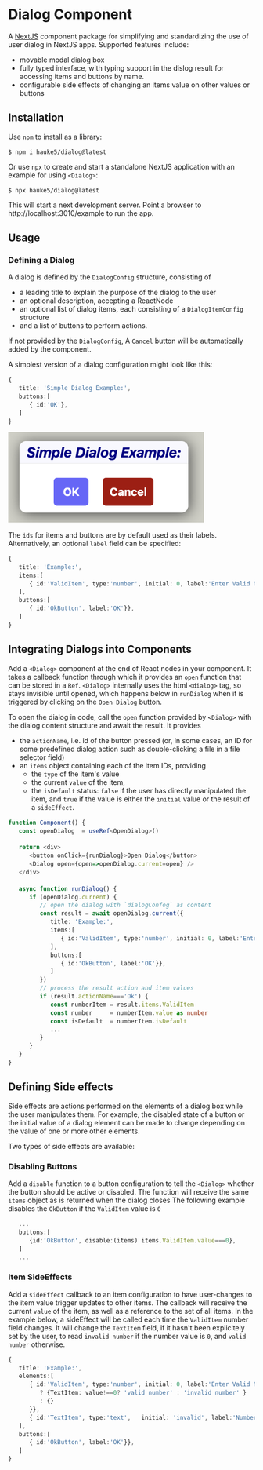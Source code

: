 # Dialog Component
A [NextJS](https://nextjs.org/) component package for simplifying and standardizing the use of user dialog in NextJS apps. Supported features include:
- movable modal dialog box
- fully typed interface, with typing support in the dislog result for accessing items and buttons by name.
- configurable side effects of changing an items value on other values or buttons

## Installation
Use `npm` to install as a library:
```
$ npm i hauke5/dialog@latest
``` 

Or use `npx` to create and start a standalone NextJS application with an example for using `<Dialog>`:
```
$ npx hauke5/dialog@latest
```
This will start a next development server.
Point a browser to http://localhost:3010/example to run the app.

## Usage

### Defining a Dialog
A dialog is defined by the `DialogConfig` structure, consisting of 
- a leading title to explain the purpose of the dialog to the user
- an optional description, accepting a ReactNode
- an optional list of dialog items, each consisting of a `DialogItemConfig` structure
- and a list of buttons to perform actions.

If not provided by the `DialogConfig`, A `Cancel` button will be automatically added by the component.

A simplest version of a dialog configuration might look like this:
```typescript
{
   title: 'Simple Dialog Example:',
   buttons:[
      { id:'OK'}, 
   ]
}
```
<img src="./SimpleDialog.png" width="400">

The `ids` for items and buttons are by default used as their labels. Alternatively, an optional `label` field can be specified:
```typescript
{
   title: 'Example:',
   items:[
      { id:'ValidItem', type:'number', initial: 0, label:'Enter Valid Number'}},
   ],
   buttons:[
      { id:'OkButton', label:'OK'}}, 
   ]
}
```



## Integrating Dialogs into Components
Add a `<Dialog>` component at the end of React nodes in your component. It takes a callback function through which it provides an `open` function that can be stored in a `Ref`. `<Dialog>` internally uses the html `<dialog>` tag, so stays invisible until opened, which happens below in `runDialog` when it is triggered by clicking on the `Open Dialog` button.

To open the dialog in code, call the `open` function provided by `<Dialog>` with the dialog content structure and await the result. It provides 
- the `actionName`, i.e. id of the button pressed (or, in some cases, an ID for some predefined dialog action such as double-clicking a file in a file selector field)
- an `items` object containing each of the item IDs, providing 
    - the `type` of the item's value
    - the current `value` of the item, 
    - the `isDefault` status: `false` if the user has directly manipulated the item, and `true` if the value is either the `initial` value or the result of a `sideEffect`. 
```typescript
function Component() {
   const openDialog  = useRef<OpenDialog>()

   return <div>
      <button onClick={runDialog}>Open Dialog</button>
      <Dialog open={open=>openDialog.current=open} />
   </div>

   async function runDialog() {
      if (openDialog.current) {
         // open the dialog with `dialogConfog` as content
         const result = await openDialog.current({
            title: 'Example:',
            items:[
               { id:'ValidItem', type:'number', initial: 0, label:'Enter Valid Number'}},
            ],
            buttons:[
               { id:'OkButton', label:'OK'}}, 
            ]
         })
         // process the result action and item values
         if (result.actionName==='Ok') {
            const numberItem = result.items.ValidItem
            const number     = numberItem.value as number
            const isDefault  = numberItem.isDefault
            ...
         }
      }
   } 
}
```

## Defining Side effects
Side effects are actions performed on the elements of a dialog box while the user manipulates them. For example, the disabled state of a button or the initial value of a dialog element can be made to change depending on the value of one or more other elements. 

Two types of side effects are available:

### Disabling Buttons
Add a `disable` function to a button configuration to tell the `<Dialog>` whether the button should be active or disabled. The function will receive the same `items` object as is returned when the dialog closes
The following example disables the `OkButton` if the `ValidItem` value is `0`
```typescript
   ...
   buttons:[
      {id:'OkButton', disable:(items) items.ValidItem.value===0}, 
   ]
   ...
```

### Item SideEffects
Add a `sideEffect` callback to an item configuration to have user-changes to the item value trigger updates to other items.
The callback will receive the current `value` of the item, as well as a reference to the set of all items.
In the example below, a sideEffect will be called each time the `ValidItem` number field changes. It will change the `TextItem` field, if it hasn't been explicitely set by the user, to read `invalid number` if the number value is `0`, and `valid number` otherwise.
```typescript
{
   title: 'Example:',
   elements:[
      { id:'ValidItem', type:'number', initial: 0, label:'Enter Valid Number:', sideEffect:(value, items)=>items.TextItem.isDefault
         ? {TextItem: value!==0? 'valid number' : 'invalid number' }
         : {}
      }},
      { id:'TextItem', type:'text',   initial: 'invalid', label:'Number Comment:'}},
   ],
   buttons:[
      { id:'OkButton', label:'OK'}}, 
   ]
}
